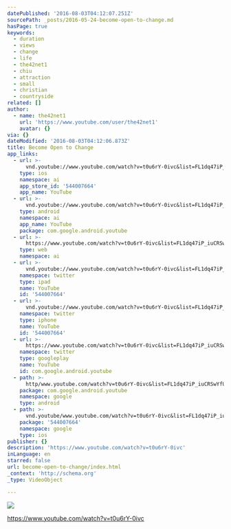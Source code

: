 ```yaml
---
datePublished: '2016-08-03T04:12:07.251Z'
sourcePath: _posts/2016-05-24-become-open-to-change.md
hasPage: true
keywords:
  - duration
  - views
  - change
  - life
  - the42net1
  - chiu
  - attraction
  - small
  - christian
  - countryside
related: []
author:
  - name: the42net1
    url: 'https://www.youtube.com/user/the42net1'
    avatar: {}
via: {}
dateModified: '2016-08-03T04:12:06.873Z'
title: Become Open to Change
app_links:
  - url: >-
      vnd.youtube://www.youtube.com/watch?v=t0u6rY-0ivc&list=FL1dq47iP_iuCRSwYfUzYzjg&index=11&feature=applinks
    type: ios
    namespace: ai
    app_store_id: '544007664'
    app_name: YouTube
  - url: >-
      vnd.youtube://www.youtube.com/watch?v=t0u6rY-0ivc&list=FL1dq47iP_iuCRSwYfUzYzjg&index=11&feature=applinks
    type: android
    namespace: ai
    app_name: YouTube
    package: com.google.android.youtube
  - url: >-
      https://www.youtube.com/watch?v=t0u6rY-0ivc&list=FL1dq47iP_iuCRSwYfUzYzjg&index=11&feature=applinks
    type: web
    namespace: ai
  - url: >-
      vnd.youtube://www.youtube.com/watch?v=t0u6rY-0ivc&list=FL1dq47iP_iuCRSwYfUzYzjg&index=11&feature=applinks
    namespace: twitter
    type: ipad
    name: YouTube
    id: '544007664'
  - url: >-
      vnd.youtube://www.youtube.com/watch?v=t0u6rY-0ivc&list=FL1dq47iP_iuCRSwYfUzYzjg&index=11&feature=applinks
    namespace: twitter
    type: iphone
    name: YouTube
    id: '544007664'
  - url: >-
      https://www.youtube.com/watch?v=t0u6rY-0ivc&list=FL1dq47iP_iuCRSwYfUzYzjg&index=11
    namespace: twitter
    type: googleplay
    name: YouTube
    id: com.google.android.youtube
  - path: >-
      http/www.youtube.com/watch?v=t0u6rY-0ivc&list=FL1dq47iP_iuCRSwYfUzYzjg&index=11
    package: com.google.android.youtube
    namespace: google
    type: android
  - path: >-
      vnd.youtube/www.youtube.com/watch?v=t0u6rY-0ivc&list=FL1dq47iP_iuCRSwYfUzYzjg&index=11
    package: '544007664'
    namespace: google
    type: ios
publisher: {}
description: 'https://www.youtube.com/watch?v=t0u6rY-0ivc'
inLanguage: en
starred: false
url: become-open-to-change/index.html
_context: 'http://schema.org'
_type: VideoObject

---
```

![](https://the-grid-user-content.s3-us-west-2.amazonaws.com/05a1dac1-41b0-4a44-87f3-408f7f13ec59.jpg)

https://www.youtube.com/watch?v=t0u6rY-0ivc